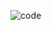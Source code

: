 <!--İmage-->
![code](https://www.google.com/url?sa=i&url=https%3A%2F%2Ftenor.com%2Fsearch%2Fcoding-gifs&psig=AOvVaw39VozqbTkN3Jx0OPBWeDrs&ust=1644523181344000&source=images&cd=vfe&ved=0CAsQjRxqFwoTCMCXzbK08_UCFQAAAAAdAAAAABBD)
